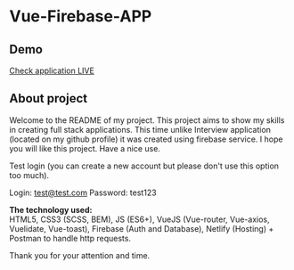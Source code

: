 # Vue-Firebase-APP

## Demo
[Check application LIVE](https://vue-firebase-fs.netlify.com/)

## About project
Welcome to the README of my project. This project aims to show my skills in creating full stack applications. This time unlike Interview application (located on my github profile) it was created using firebase service. I hope you will like this project. Have a nice use.

Test login (you can create a new account but please don't use this option too much).

Login: test@test.com
Password: test123

**The technology used:** <br/>
HTML5, CSS3 (SCSS, BEM), JS (ES6+), VueJS (Vue-router, Vue-axios, Vuelidate, Vue-toast), Firebase (Auth and Database), Netlify (Hosting) + Postman to handle http requests.

Thank you for your attention and time.